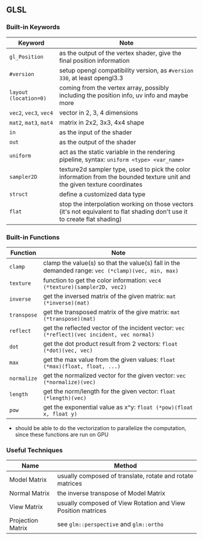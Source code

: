 ## GLSL

### Built-in Keywords

| Keyword                | Note                                                         |
| ---------------------- | ------------------------------------------------------------ |
| `gl_Position`          | as the output of the vertex shader, give the final position information |
| `#version`             | setup opengl compatibility version, as `#version 330`, at least opengl3.3 |
| `layout (location=0)`  | coming from the vertex array, possibly including the position info, uv info and maybe more |
| `vec2`, `vec3`, `vec4` | vector in 2, 3, 4 dimensions                                 |
| `mat2`, `mat3`, `mat4` | matrix in 2x2, 3x3, 4x4 shape                                |
| `in`                   | as the input of the shader                                   |
| `out`                  | as the output of the shader                                  |
| `uniform`              | act as the static variable in the rendering pipeline, syntax: `uniform <type> <var_name>` |
| `sampler2D`            | texture2d sampler type, used to pick the color information from the bounded texture unit and the given texture coordinates |
| `struct`               | define a customized data type                                |
| `flat`                 | stop the interpolation working on those vectors (it's not equivalent to flat shading don't use it to create flat shading) |

### Built-in Functions

| Function    | Note                                                         |
| ----------- | ------------------------------------------------------------ |
| `clamp`     | clamp the value(s) so that the value(s) fall in the demanded range: `vec (*clamp)(vec, min, max)` |
| `texture`   | function to get the color information: `vec4 (*texture)(sampler2D, vec2)` |
| `inverse`   | get the inversed matrix of the given matrix: `mat (*inverse)(mat)` |
| `transpose` | get the transposed matrix of the give matrix: `mat (*transpose)(mat)` |
| `reflect`   | get the reflected vector of the incident vector: `vec (*reflect)(vec incident, vec normal)` |
| `dot`       | get the dot product result from 2 vectors: `float (*dot)(vec, vec)` |
| `max`       | get the max value from the given values: `float (*max)(float, float, ...)` |
| `normalize` | get the normalized vector for the given vector: `vec (*normalize)(vec)` |
| `length`    | get the norm/length for the given vector: `float (*length)(vec)` |
| `pow`       | get the exponential value as x^y: `float (*pow)(float x, float y)` |

- should be able to do the vectorization to parallelize the computation, since these functions are run on GPU

### Useful Techniques

| Name              | Method                                                       |
| ----------------- | ------------------------------------------------------------ |
| Model Matrix      | usually composed of translate, rotate and rotate matrices    |
| Normal Matrix     | the inverse transpose of Model Matrix                        |
| View Matrix       | usually composed of View Rotation and View Position matrices |
| Projection Matrix | see `glm::perspective` and `glm::ortho`                      |

